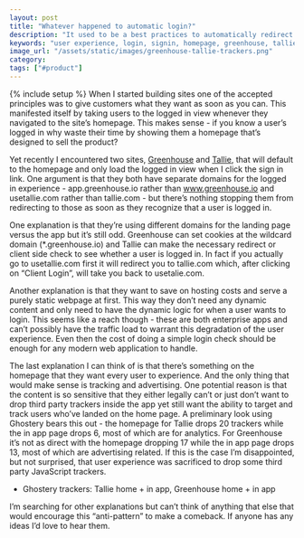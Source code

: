 ```yaml
---
layout: post
title: "Whatever happened to automatic login?"
description: "It used to be a best practices to automatically redirect users to the logged in version of a site but I've noticed two sites that are forcing the homepage to be seen first."
keywords: "user experience, login, signin, homepage, greenhouse, tallie"
image_url: "/assets/static/images/greenhouse-tallie-trackers.png"
category:
tags: ["#product"]
---
```

{% include setup %}
When I started building sites one of the accepted principles was to give customers what they want as soon as you can. This manifested itself by taking users to the logged in view whenever they navigated to the site’s homepage. This makes sense - if you know a user’s logged in why waste their time by showing them a homepage that’s designed to sell the product?

Yet recently I encountered two sites, [Greenhouse](https://www.greenhouse.io/) and [Tallie](https://tallie.com/), that will default to the homepage and only load the logged in view when I click the sign in link. One argument is that they both have separate domains for the logged in experience - app.greenhouse.io rather than www.greenhouse.io and usetallie.com rather than tallie.com - but there’s nothing stopping them from redirecting to those as soon as they recognize that a user is logged in.

One explanation is that they’re using different domains for the landing page versus the app but it’s still odd. Greenhouse can set cookies at the wildcard domain (*.greenhouse.io) and Tallie can make the necessary redirect or client side check to see whether a user is logged in. In fact if you actually go to usetallie.com first it will redirect you to tallie.com which, after clicking on “Client Login”, will take you back to usetalie.com.

Another explanation is that they want to save on hosting costs and serve a purely static webpage at first. This way they don’t need any dynamic content and only need to have the dynamic logic for when a user wants to login. This seems like a reach though - these are both enterprise apps and can’t possibly have the traffic load to warrant this degradation of the user experience. Even then the cost of doing a simple login check should be enough for any modern web application to handle.

The last explanation I can think of is that there’s something on the homepage that they want every user to experience. And the only thing that would make sense is tracking and advertising. One potential reason is that the content is so sensitive that they either legally can’t or just don’t want to drop third party trackers inside the app yet still want the ability to target and track users who’ve landed on the home page. A preliminary look using Ghostery bears this out - the homepage for Tallie drops 20 trackers while the in app page drops 6, most of which are for analytics. For Greenhouse it’s not as direct with the homepage dropping 17 while the in app page drops 13, most of which are advertising related. If this is the case I’m disappointed, but not surprised, that user experience was sacrificed to drop some third party JavaScript trackers.

<ul class="thumbnails">
  <li class="span8">
    <div class="thumbnail">
      <amp-img src="{{ IMG_PATH }}greenhouse-tallie-trackers.png" alt="Ghostery trackers: Tallie home + app, Greenhouse home + app" width="1017" height="343" layout="responsive"></amp-img>
      <p>Ghostery trackers: Tallie home + in app, Greenhouse home + in app</p>
    </div>
  </li>
</ul>

I’m searching for other explanations but can’t think of anything that else that would encourage this “anti-pattern” to make a comeback. If anyone has any ideas I’d love to hear them.
